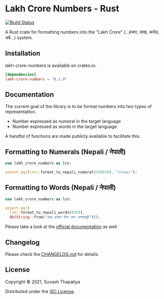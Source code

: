 # Lakh Crore Numbers - Rust

[![Build Status](https://github.com/suvash/lakh-crore-numbers/actions/workflows/.github/workflows/run-rust-tests.yml/badge.svg)](https://github.com/suvash/lakh-crore-numbers/actions/workflows/run-rust-tests.yml)

A Rust crate for formatting numbers into the "Lakh Crore" (...हजार, लाख, करोड, अर्ब...) system.

## Installation

lakh-crore-numbers is available on crates.io:

```toml
[dependencies]
lakh-crore-numbers = "0.1.0"
```


## Documentation

The current goal of the library is to be format numbers into two types of representation.
- Number expressed as numeral in the target language
- Number expressed as words in the target language

A handful of functions are made publicly available to facilitate this.

## Formatting to Numerals (Nepali / नेपाली)

```rust
use lakh_crore_numbers as lcn;

assert_eq!(lcn::format_to_nepali_numeral(295678), "२९५६७८");
```

## Formatting to Words (Nepali / नेपाली)

```rust
use lakh_crore_numbers as lcn;

assert_eq!(
  lcn::format_to_nepali_words(8359),
  Ok(String::from("आठ हजार तीन सय उनन्साट्ठी")));
```

Please take a look at the [official documentation](https://docs.rs/lakh-crore-numbers/0.1.0/lakh-crore-numbers/) as well.


## Changelog

Please check the [CHANGELOG.md](https://github.com/suvash/lakh-crore-numbers/blob/main/rust/CHANGELOG.md) for details.


## License

Copyright © 2021, Suvash Thapaliya

Distributed under the [ISC License](https://github.com/suvash/lakh-crore-numbers/blob/main/LICENSE).
